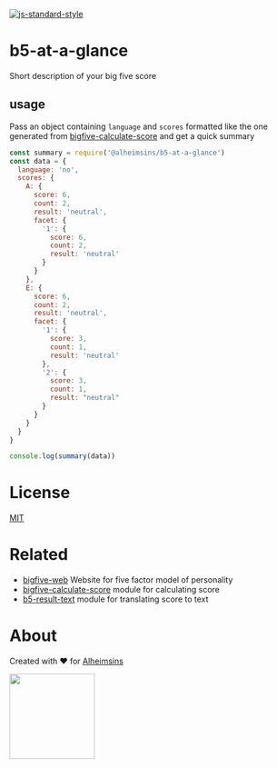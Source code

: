 [![js-standard-style](https://img.shields.io/badge/code%20style-standard-brightgreen.svg?style=flat)](https://github.com/feross/standard)

# b5-at-a-glance

Short description of your big five score
## usage

Pass an object containing `language` and `scores` formatted like the one generated from [bigfive-calculate-score](https://github.com/Alheimsins/bigfive-calculate-score) and get a quick summary

```JavaScript
const summary = require('@alheimsins/b5-at-a-glance')
const data = {
  language: 'no',
  scores: {
    A: {
      score: 6,
      count: 2,
      result: 'neutral',
      facet: {
        '1': {
          score: 6,
          count: 2,
          result: 'neutral'
        }
      }
    },
    E: {
      score: 6,
      count: 2,
      result: 'neutral',
      facet: {
        '1': {
          score: 3,
          count: 1,
          result: 'neutral'
        },
        '2': {
          score: 3,
          count: 1,
          result: "neutral"
        }
      }
    }
  }
}

console.log(summary(data))

```

# License

[MIT](LICENSE)

# Related

- [bigfive-web](https://github.com/rubynor/bigfive-web) Website for five factor model of personality
- [bigfive-calculate-score](https://github.com/Alheimsins/bigfive-calculate-score) module for calculating score
- [b5-result-text](https://github.com/Alheimsins/b5-result-text) module for translating score to text

# About

Created with ❤ for [Alheimsins](https://alheimsins.net)

<img src="https://image.ibb.co/dPH08G/logo_black.png" height="150px" width="150px" />

